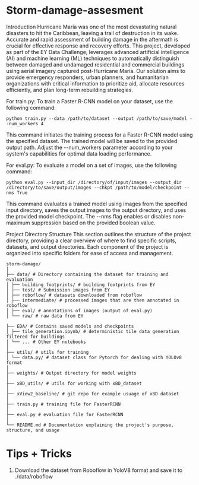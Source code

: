 # Storm-damage-assesment

Introduction
Hurricane Maria was one of the most devastating natural disasters to hit the Caribbean, leaving a trail of destruction in its wake. Accurate and rapid assessment of building damage in the aftermath is crucial for effective response and recovery efforts. This project, developed as part of the EY Data Challenge, leverages advanced artificial intelligence (AI) and machine learning (ML) techniques to automatically distinguish between damaged and undamaged residential and commercial buildings using aerial imagery captured post-Hurricane Maria. Our solution aims to provide emergency responders, urban planners, and humanitarian organizations with critical information to prioritize aid, allocate resources efficiently, and plan long-term rebuilding strategies.

For train.py:
To train a Faster R-CNN model on your dataset, use the following command:
```
python train.py --data /path/to/dataset --output /path/to/save/model --num_workers 4
```

This command initiates the training process for a Faster R-CNN model using the specified dataset. The trained model will be saved to the provided output path. Adjust the --num_workers parameter according to your system's capabilities for optimal data loading performance.

For eval.py:
To evaluate a model on a set of images, use the following command:

```
python eval.py --input_dir /directory/of/input/images --output_dir /directory/to/save/output/images --chkpt /path/to/model/checkpoint --nms True
```

This command evaluates a trained model using images from the specified input directory, saves the output images to the output directory, and uses the provided model checkpoint. The --nms flag enables or disables non-maximum suppression based on the provided boolean value.

Project Directory Structure
This section outlines the structure of the project directory, providing a clear overview of where to find specific scripts, datasets, and output directories. Each component of the project is organized into specific folders for ease of access and management.

```
storm-damage/
│
├── data/ # Directory containing the dataset for training and evaluation
│ ├── building_footprints/ # building_footprints from EY
│ ├── test/ # Submission images from EY
│ ├── roboflow/ # datasets downloaded from roboflow
│ ├── intermediate/ # processed images that are then annotated in roboflow
│ ├── eval/ # annotations of images (output of eval.py)
│ └── raw/ # raw data from EY

├── EDA/ # Contains saved models and checkpoints
│ ├── tile_generation.ipynb/ # deterministic tile data generation filtered for buildings
│ └── ... # Other EY notebooks
│
├── utils/ # utils for training
│ └── data.py/ # dataset class for Pytorch for dealing with YOLOv8 format
│
├── weights/ # Output directory for model weights
│
├── xBD_utils/ # utils for working with xBD_dataset
│
├── xView2_baseline/ # git repo for example usuage of xBD dataset
│
├── train.py # training file for FasterRCNN
│
├── eval.py # evaluation file for FasterRCNN
│
└── README.md # Documentation explaining the project's purpose, structure, and usage
```

# Tips + Tricks
1. Download the dataset from Roboflow in YoloV8 format and save it to ./data/roboflow
